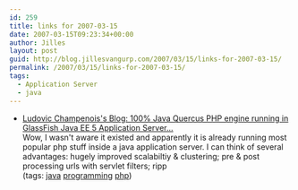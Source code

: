 ```yaml
---
id: 259
title: links for 2007-03-15
date: 2007-03-15T09:23:34+00:00
author: Jilles
layout: post
guid: http://blog.jillesvangurp.com/2007/03/15/links-for-2007-03-15/
permalink: /2007/03/15/links-for-2007-03-15/
tags:
  - Application Server
  - java
---
```

<ul class="delicious">
	<li>
		<div class="delicious-link"><a href="http://weblogs.java.net/blog/ludo/archive/2007/03/100_java_quercu.html">Ludovic Champenois's Blog: 100% Java Quercus PHP engine running in GlassFish Java EE 5 Application Server...</a></div>
		<div class="delicious-extended">Wow, I wasn't aware it existed and apparently it is already running most popular php stuff inside a java application server. I can think of several advantages: hugely improved scalabiltiy & clustering; pre & post processing urls with servlet filters; ripp</div>
		<div class="delicious-tags">(tags: <a href="http://del.icio.us/jillesvangurp/java">java</a> <a href="http://del.icio.us/jillesvangurp/programming">programming</a> <a href="http://del.icio.us/jillesvangurp/php">php</a>)</div>
	</li>
</ul>

